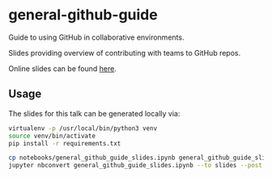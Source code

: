# general-github-guide
Guide to using GitHub in collaborative environments.

Slides providing overview of contributing with teams to GitHub repos.

Online slides can be found [here](https://zhampel.github.io/general-github-guide/#/).

## Usage

The slides for this talk can be generated locally via:

```bash
virtualenv -p /usr/local/bin/python3 venv
source venv/bin/activate
pip install -r requirements.txt

cp notebooks/general_github_guide_slides.ipynb general_github_guide_slides.ipynb
jupyter nbconvert general_github_guide_slides.ipynb --to slides --post serve --template output_toggle.tpl --SlidesExporter.reveal_transition=none --SlidesExporter.reveal_scroll=True --SlidesExporter.reveal_theme=serif
```
